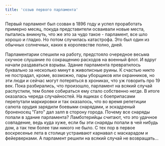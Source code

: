 ```yaml
---
title: 'созыв первого парламента'
---
```


Первый парламент был созван в 1896 году и успел проработать примерно месяц, покуда представители осваивали новые места, пытались вникнуть, что же это за чудо такое - парламент, все шло хорошо и гладко. Но потом случилась катастрофа. Это был один из обычных солнечных, каких в королевстве полно, дней.

Парламентарии спешили на работу, предстояло очередное весьма скучное слушание по сокращению расходов на военный флот. И вдруг начали раздаваться взрывы. Здание парламента превратилось буквально за несколько минут в живописные руины. К счастью никто не пострадал, кроме, возможно, пары уборщиков или охранников, но эти люди и сейчас могут потеряться в хрониках, что уж говорить про 19 век.
Пока разбирались, что произошло, парламент на всякий случай распустили, тем более собираться ему стало собственно негде.
В итоге оказалась череда случайностей. На ящиках с боеприпасами перепутали маркировки и так оказалось, что во время репетиции салюта орудия зарядили боевыми снарядами, и эскадреный броненосец "Гато" дал залп в сторону города. Почему все снаряды попали в здание парламента? Ламботерийцы считают, что это удачное совпадение, ведь куда хуже, если бы эти снаряды попали в чей нибудь дом, а так тем более там никого не было. С тех пор в первое воскресенье лета в столице устраивают карнавал с маскарадом и фейерверками. А парламент решили на всякий случай не возвращать...